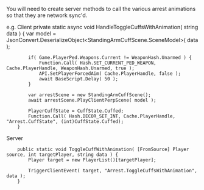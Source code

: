 You will need to create server methods to call the various arrest animations so that they are network sync'd.

e.g. Client
		private static async void HandleToggleCuffsWithAnimation( string data ) {
			var model = JsonConvert.DeserializeObject<StandingArmCuffScene.SceneModel>( data );

			if( Game.PlayerPed.Weapons.Current != WeaponHash.Unarmed ) {
				Function.Call( Hash.SET_CURRENT_PED_WEAPON, Cache.PlayerHandle, WeaponHash.Unarmed, true );
				API.SetPlayerForcedAim( Cache.PlayerHandle, false );
				await BaseScript.Delay( 50 );
			}

			var arrestScene = new StandingArmCuffScene();
			await arrestScene.PlayClientPerpScene( model );

			PlayerCuffState = CuffState.Cuffed;
			Function.Call( Hash.DECOR_SET_INT, Cache.PlayerHandle, "Arrest.CuffState", (int)CuffState.Cuffed);
		}

Server
 
		public static void ToggleCuffWithAnimation( [FromSource] Player source, int targetPlayer, string data ) {
			Player target = new PlayerList()[targetPlayer];
			
			TriggerClientEvent( target, "Arrest.ToggleCuffsWithAnimation", data );
		}
